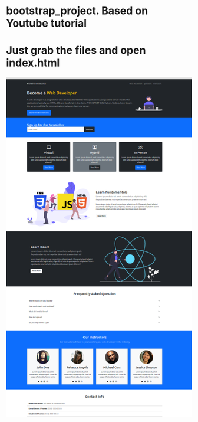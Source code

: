 # bootstrap_project. Based on Youtube tutorial

# Just grab the files and open index.html

![Screenshot](img/screenshot.png 'Screenshot website')
